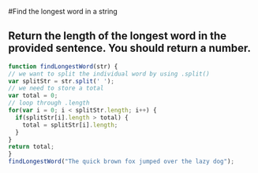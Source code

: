 #Find the longest word in a string
## Return the length of the longest word in the provided sentence. You should return a number.

```javascript
function findLongestWord(str) {
// we want to split the individual word by using .split()
var splitStr = str.split(' ');
// we need to store a total
var total = 0;
// loop through .length
for(var i = 0; i < splitStr.length; i++) {
  if(splitStr[i].length > total) {
    total = splitStr[i].length;
  }
}
return total;
}
findLongestWord("The quick brown fox jumped over the lazy dog");
```

